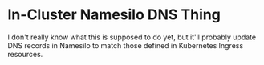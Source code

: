 # In-Cluster Namesilo DNS Thing

I don't really know what this is supposed to do yet, but it'll probably update DNS records in Namesilo to match those defined in Kubernetes Ingress resources.
